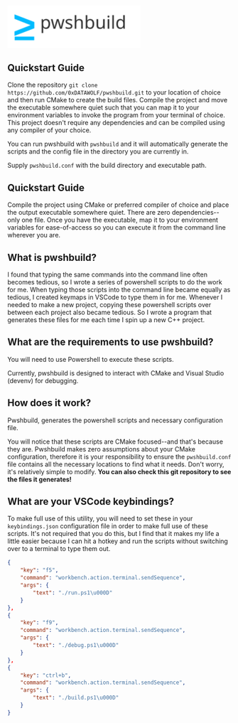 <img src="md/logo.svg" width="300px">

## Quickstart Guide

Clone the repository `git clone https://github.com/0xDATAWOLF/pwshbuild.git` to your location of choice
and then run CMake to create the build files. Compile the project and move the executable somewhere quiet
such that you can map it to your environment variables to invoke the program from your terminal of choice.
This project doesn't require any dependencies and can be compiled using any compiler of your choice.

You can run pwshbuild with `pwshbuild` and it will automatically generate the scripts and the config file
in the directory you are currently in.

Supply `pwshbuild.conf` with the build directory and executable path. 

## Quickstart Guide

Compile the project using CMake or preferred compiler of choice and place the output executable
somewhere quiet. There are zero dependencies--only one file. Once you have the executable, map it to
your environment variables for ease-of-access so you can execute it from the command line wherever you are.

## What is pwshbuild?

I found that typing the same commands into the command line often becomes tedious,
so I wrote a series of powershell scripts to do the work for me. When typing those scripts into
the command line became equally as tedious, I created keymaps in VSCode to type them in for me.
Whenever I needed to make a new project, copying these powershell scripts over
between each project also became tedious. So I wrote a program that generates these files for me each
time I spin up a new C++ project.

## What are the requirements to use pwshbuild?

You will need to use Powershell to execute these scripts.

Currently, pwshbuild is designed to interact with CMake and Visual Studio (devenv) for debugging.

## How does it work?

Pwshbuild, generates the powershell scripts and necessary configuration file.

You will notice that these scripts are CMake focused--and that's because they are. Pwshbuild makes zero
assumptions about your CMake configuration, therefore it is your responsibility to ensure the `pwshbuild.conf`
file contains all the necessary locations to find what it needs. Don't worry, it's relatively simple to modify.
**You can also check this git repository to see the files it generates!**

## What are your VSCode keybindings?

To make full use of this utility, you will need to set these in your `keybindings.json` configuration
file in order to make full use of these scripts. It's not required that you do this, but I find that it
makes my life a little easier because I can hit a hotkey and run the scripts without switching over to a
terminal to type them out.

```JSON
{
	"key": "f5",
	"command": "workbench.action.terminal.sendSequence",
	"args": {
		"text": "./run.ps1\u000D"
	}
},
{
	"key": "f9",
	"command": "workbench.action.terminal.sendSequence",
	"args": {
		"text": "./debug.ps1\u000D"
	}
},
{
	"key": "ctrl+b",
	"command": "workbench.action.terminal.sendSequence",
	"args": {
		"text": "./build.ps1\u000D"
	}
}
```
